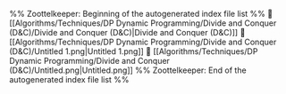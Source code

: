 %% Zoottelkeeper: Beginning of the autogenerated index file list  %%
📄 [[Algorithms/Techniques/DP Dynamic Programming/Divide and Conquer (D&C)/Divide and Conquer (D&C)|Divide and Conquer (D&C)]]
📄 [[Algorithms/Techniques/DP Dynamic Programming/Divide and Conquer (D&C)/Untitled 1.png|Untitled 1.png]]
📄 [[Algorithms/Techniques/DP Dynamic Programming/Divide and Conquer (D&C)/Untitled.png|Untitled.png]]
%% Zoottelkeeper: End of the autogenerated index file list  %%

